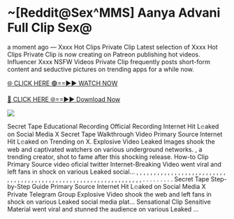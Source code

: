 # ~[Reddit@Sex^MMS] Aanya Advani Full Clip Sex@

a moment ago — Xxxx Hot Clips Private Clip Latest selection of Xxxx Hot Clips Private Clip is now creating on Patreon publishing hot videos. Influencer Xxxx NSFW Videos Private Clip frequently posts short-form content and seductive pictures on trending apps for a while now.

[🌐 CLICK HERE 🟢==►► WATCH NOW](https://tinyurl.com/topvvv?st=viral&si=gh)

[🔴 CLICK HERE 🌐==►► Download Now](https://tinyurl.com/topvvv?st=viral&si=gh)

[![](https://t4.ftcdn.net/jpg/00/89/87/57/360_F_89875724_hMf6q0pOUbIm38tYOeJTOKDftmRMQnny.jpg)](https://tinyurl.com/topvvv?st=viral&si=gh)

Secret Tape Educational Recording Official Recording Internet Hit L𝚎aked on Social Media X Secret Tape Walkthrough Video Primary Source Internet Hit L𝚎aked on Trending on X. Explosive Video Leaked Images shook the web and captivated watchers on various underground networks. , a trending creator, shot to fame after this shocking release. How-to Clip Primary Source video oficial twitter Internet-Breaking Video went viral and left fans in shock on various Leaked social… , , , , , , , , , , , , , , , , , , , , , , , , , , , , , , , , , , , , , , , , , , , , , , , , , , , , , , , , , , , , , , , , , . . . . . . . . . Secret Tape Step-by-Step Guide Primary Source Internet Hit L𝚎aked on Social Media X Private Telegram Group Explosive Video shook the web and left fans in shock on various Leaked social media plat… Sensational Clip Sensitive Material went viral and stunned the audience on various Leaked …
